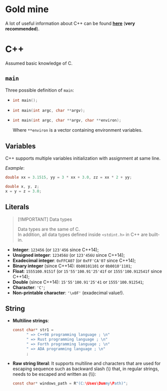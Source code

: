 # Gold mine

A lot of useful information about C++ can be found [**here**](https://caiorss.github.io/C-Cpp-Notes/) (**very recommended**).

# C++

Assumed basic knowledge of C.

## `main`

Three possible definition of `main`:

- ```c
  int main();
  ```

- ```c
  int main(int argc, char **argv);
  ```

- ```c
  int main(int argc, char **argv, char **environ);
  ```

  Where `**environ` is a vector containing environment variables.

## Variables

C++ supports multiple variables initialization with assignment at same line.

_Example_:

```c
double xx = 3.1515, yy = 3 * xx + 3.0, zz = xx * 2 + yy;
```

```c
double x, y, z;
x = y = z = 3.0;
```

## Literals

> [!IMPORTANT] Data types
>
> Data types are the same of C. 
> \
> In addition, all data types defined inside `<stdint.h>` in C++ are built-in.

- **Integer**: `123456` (or `123'456` since C++14);
- **Unsigned integer**: `123456U` (or `123'456U` since C++14);
- **Exadecimal integer**: `0xFFCA07` (or `0xFF'CA'07` since C++14);
- **Binary integer** (since C++14): `0b00101101` or `0b0010'1101`;
- **Float**: `1555100.9151f` (or `15'55'100.91'25'41f` or `1555'100.912541f` since C++14); 
- **Double** (since C++14): `15'55'100.91'25'41` or `1555'100.912541`;
- **Character**: `'C'`;
- **Non-printable character**: `'\x0F'` (exadecimal value!).

## String

- **Multiline strings**: 
  
  ```c
  const char* str1 =
        " => C++98 programming language ; \n"
        " => Rust programming language ; \n"
        " => Forth programming language ; \n"
        " => ADA programming language ; \n"
        ;
  ```

- **Raw string literal**: It supports multiline and characters that are used for escaping sequence such as backward slash (\\) that, in regular strings, needs to be escaped and written as (\\\\):
  
  ```c
  const char* windows_path = R"(C:\Uses\Dummy\Path)";
  ```
